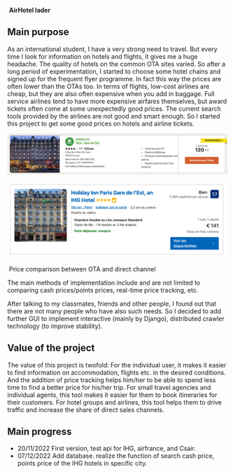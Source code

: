 ​																										**AirHotel lader**



## Main purpose

As an international student, I have a very strong need to travel. But every time I look for information on hotels and flights, it gives me a huge headache. The quality of hotels on the common OTA sites varied. So after a long period of experimentation, I started to choose some hotel chains and signed up for the frequent flyer programme. In fact this way the prices are often lower than the OTAs too. In terms of flights, low-cost airlines are cheap, but they are also often expensive when you add in baggage. Full service airlines tend to have more expensive airfares themselves, but award tickets often come at some unexpectedly good prices. The current search tools provided by the airlines are not good and smart enough. So I started this project to get some good prices on hotels and airline tickets.

![IHG](./picture/IHG.png)

![from booking](./picture/Booking.png)

​																		Price comparison between OTA and direct channel

The main methods of implementation include and are not limited to comparing cash prices/points prices, real-time price tracking, etc.

After talking to my classmates, friends and other people, I found out that there are not many people who have also such needs. So I decided to add further GUI to implement interactive (mainly by Django), distributed crawler technology (to improve stability).

## Value of the project

The value of this project is twofold:
For the individual user, it makes it easier to find information on accommodation, flights etc. in the desired conditions. And the addition of price tracking helps him/her to be able to spend less time to find a better price for his/her trip. For small travel agencies and individual agents, this tool makes it easier for them to book itineraries for their customers.
For hotel groups and airlines, this tool helps them to drive traffic and increase the share of direct sales channels.

## Main progress

- 20/11/2022 First version, test api for IHG, airfrance, and Csair.
- 07/12/2022 Add database. realize the function of search cash price, points price of the IHG hotels in specific city.